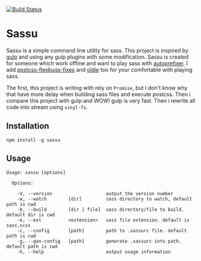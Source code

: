 [![Build Status](https://travis-ci.org/yusrilhs/sassu.svg?branch=master)](https://travis-ci.org/yusrilhs/sassu)

# Sassu
Sassu is a simple command line utility for sass. This project is inspired by [gulp](https://gulpjs.com/) and using any gulp plugins with some modification. Sassu is created for someone which work offline and want to play sass with [autoprefixer](https://github.com/postcss/autoprefixer). I add [postcss-flexbugs-fixes](https://github.com/luisrudge/postcss-flexbugs-fixes) and [oldie](https://github.com/jonathantneal/oldie) too for your comfortable with playing sass.

The first, this project is writing with rely on `Promise`, but I don't know why that have more delay when building sass files and execute postcss. Then i compare this project with gulp and WOW! gulp is very fast. Then i rewrite all code into stream using `vinyl-fs`. 

## Installation
`npm install -g sassu`

## Usage
```
Usage: sassu [options]

  Options:

    -V, --version                    output the version number
    -w, --watch        [dir]         sass directory to watch, default path is cwd
    -b, --build        [dir | file]  sass directory/file to build, default dir is cwd
    -e, --ext          <extension>   sass file extension. default is sass,scss
    -c, --config       [path]        path to .sassurc file. default path is cwd
    -g, --gen-config   [path]        generate .sassurc into path. default path is cwd
    -h, --help                       output usage information
```

